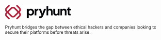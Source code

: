 <img src="/assets/logo.svg" height="48">

Pryhunt bridges the gap between ethical hackers and companies looking to secure their platforms before threats arise.
